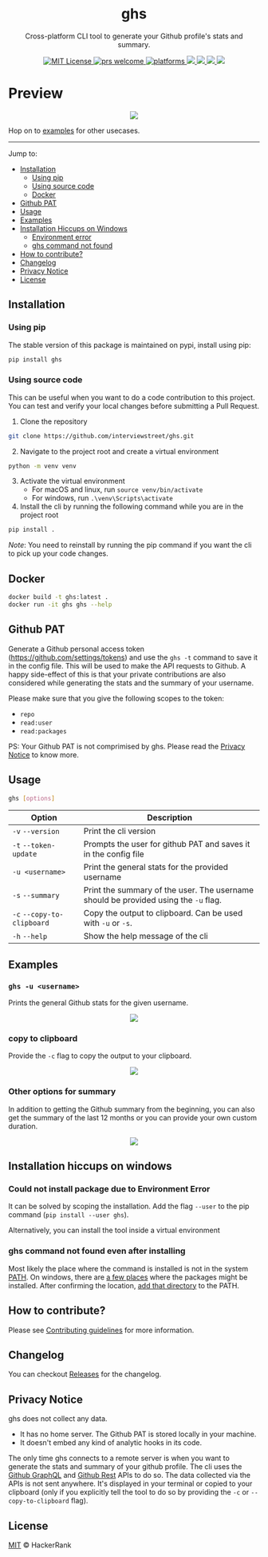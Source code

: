<p align="center">
  <h1 align="center">ghs</h2>
  <p align="center">Cross-platform CLI tool to generate your Github profile's stats and summary.<p>
  <p align="center">
    <a href="https://github.com/interviewstreet/ghs/blob/master/LICENSE">
      <img alt="MIT License" src="https://img.shields.io/badge/license-MIT-blue.svg" />
    </a>
    <a href="https://github.com/interviewstreet/ghs/pulls">
	    <img src="https://img.shields.io/badge/PRs-welcome-brightgreen.svg" alt="prs welcome">
    </a>
    <a href="https://github.com/interviewstreet/ghs">
    	<img src="https://img.shields.io/badge/platform-Linux%20%7C%20Windows%20%7C%20macOS-blue.svg" alt="platforms" />
    </a>
    <a href="https://pypi.org/project/ghs">
      <img src="https://img.shields.io/pypi/v/ghs.svg" />
    </a>
    <a href="https://pypi.org/project/ghs">
      <img src="https://img.shields.io/pypi/pyversions/ghs.svg" />
    </a>
    <a href="https://pypi.org/project/ghs">
      <img src="https://pepy.tech/badge/ghs" />
    </a>
    <a href="https://pypi.org/project/ghs">
      <img src="https://pepy.tech/badge/ghs/month" />
    </a>
  </p>
</p>

# Preview

<p align="center">
  <a href="https://asciinema.org/a/482833" target="_blank"><img src="https://asciinema.org/a/482833.svg" /></a>
</p>

Hop on to [examples](#examples) for other usecases.

---

Jump to:

- [Installation](#installation)
  - [Using pip](#using-pip)
  - [Using source code](#using-source-code)
  - [Docker](#docker)
- [Github PAT](#github-pat)
- [Usage](#usage)
- [Examples](#examples)
- [Installation Hiccups on Windows](#installation-hiccups-on-windows)
  - [Environment error](#could-not-install-package-due-to-environment-error)
  - [ghs command not found](#ghs-command-not-found-even-after-installing)
- [How to contribute?](#how-to-contribute)
- [Changelog](#changelog)
- [Privacy Notice](#privacy-notice)
- [License](#license)

## Installation

### Using pip

The stable version of this package is maintained on pypi, install using pip:

```bash
pip install ghs
```

### Using source code

This can be useful when you want to do a code contribution to this project. You can test and verify your local changes before submitting a Pull Request.

1. Clone the repository

```bash
git clone https://github.com/interviewstreet/ghs.git
```

2. Navigate to the project root and create a virtual environment

```bash
python -m venv venv
```

3. Activate the virtual environment
   - For macOS and linux, run `source venv/bin/activate`
   - For windows, run `.\venv\Scripts\activate`
4. Install the cli by running the following command while you are in the project root

```bash
pip install .
```

_Note_: You need to reinstall by running the pip command if you want the cli to pick up your code changes.

## Docker

```bash
docker build -t ghs:latest .
docker run -it ghs ghs --help
```

## Github PAT

Generate a Github personal access token (https://github.com/settings/tokens) and use the `ghs -t` command to save it in the config file. This will be used to make the API requests to Github. A happy side-effect of this is that your private contributions are also considered while generating the stats and the summary of your username.

Please make sure that you give the following scopes to the token:

- `repo`
- `read:user`
- `read:packages`

PS: Your Github PAT is not comprimised by ghs. Please read the [Privacy Notice](#privacy-notice) to know more.

## Usage

```bash
ghs [options]
```

| Option                     | Description                                                                         |
| -------------------------- | ----------------------------------------------------------------------------------- |
| `-v` `--version`           | Print the cli version                                                               |
| `-t` `--token-update`      | Prompts the user for github PAT and saves it in the config file                     |
| `-u <username>`            | Print the general stats for the provided username                                   |
| `-s` `--summary`           | Print the summary of the user. The username should be provided using the `-u` flag. |
| `-c` `--copy-to-clipboard` | Copy the output to clipboard. Can be used with `-u` or `-s`.                        |
| `-h` `--help`              | Show the help message of the cli                                                    |

## Examples

### `ghs -u <username>`

Prints the general Github stats for the given username.

<p align="center">
  <a href="https://asciinema.org/a/482898" target="_blank"><img src="https://asciinema.org/a/482898.svg" /></a>
</p>

### copy to clipboard

Provide the `-c` flag to copy the output to your clipboard.

<p align="center">
  <a href="https://asciinema.org/a/482903" target="_blank"><img src="https://asciinema.org/a/482903.svg" /></a>
</p>

### Other options for summary

In addition to getting the Github summary from the beginning, you can also get the summary of the last 12 months or you can provide your own custom duration.

<p align="center">
  <a href="https://asciinema.org/a/482912" target="_blank"><img src="https://asciinema.org/a/482912.svg" /></a>
</p>

## Installation hiccups on windows

### Could not install package due to Environment Error

It can be solved by scoping the installation. Add the flag `--user` to the pip command (`pip install --user ghs`).

Alternatively, you can install the tool inside a virtual environment

### ghs command not found even after installing

Most likely the place where the command is installed is not in the system [PATH](<https://en.wikipedia.org/wiki/PATH_(variable)>). On windows, there are [a few places](https://stackoverflow.com/questions/25522743/where-does-pip-store-save-python-3-modules-packages-on-windows-8) where the packages might be installed. After confirming the location, [add that directory](https://www.computerhope.com/issues/ch000549.htm) to the PATH.

## How to contribute?

Please see [Contributing guidelines](https://github.com/interviewstreet/ghs/blob/master/CONTRIBUTING.md) for more information.

## Changelog

You can checkout [Releases](https://github.com/interviewstreet/ghs/releases) for the changelog.

## Privacy Notice

ghs does not collect any data.

- It has no home server. The Github PAT is stored locally in your machine.
- It doesn't embed any kind of analytic hooks in its code.

The only time ghs connects to a remote server is when you want to generate the stats and summary of your github profile. The cli uses the [Github GraphQL](https://docs.github.com/en/graphql) and [Github Rest](https://docs.github.com/en/rest) APIs to do so. The data collected via the APIs is not sent anywhere. It's displayed in your terminal or copied to your clipboard (only if you explicitly tell the tool to do so by providing the `-c` or `--copy-to-clipboard` flag).

## License

[MIT](https://github.com/interviewstreet/ghs/blob/master/LICENSE) © HackerRank
